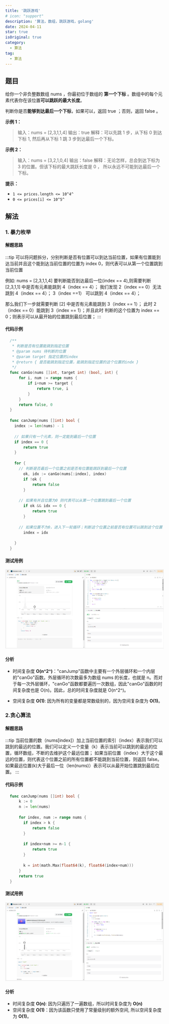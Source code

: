 ```yaml
---
title: '跳跃游戏'
# icon: "support"
description: '算法，数组，跳跃游戏，golang'
date: 2024-04-11
star: true
isOriginal: true
category:
  - 算法
tag:
  - 算法
---
```


## 题目

给你一个非负整数数组 nums ，你最初位于数组的 **第一个下标** 。数组中的每个元素代表你在该位置**可以跳跃的最大长度**。

判断你是否**能够到达最后一个下标**，如果可以，返回 true ；否则，返回 false 。

**示例 1：**

> 输入：nums = [2,3,1,1,4]
> 输出：true
> 解释：可以先跳 1 步，从下标 0 到达下标 1, 然后再从下标 1 跳 3 步到达最后一个下标。

**示例 2：**

> 输入：nums = [3,2,1,0,4]
> 输出：false
> 解释：无论怎样，总会到达下标为 3 的位置。但该下标的最大跳跃长度是 0 ， 所以永远不可能到达最后一个下标。

**提示：**

- `1 <= prices.length <= 10^4^`
- `0 <= prices[i] <= 10^5^`

## 解法

### 1. 暴力枚举

#### 解题思路

:::tip
可以将问题拆分，分别判断是否有位置可以到达当前位置，如果有位置能到达当前并且这个能到达当前位置的位置为 index 0，则代表可以从第一个位置跳到当前位置

例如:
nums = [2,3,1,1,4]
要判断能否到达最后一位(index == 4),则需要判断 [2,3,1,1] 中是否有元素能跳到 4（index == 4）；
我们发现 2（index == 0）无法跳到 4（index == 4）； 3（index ==1） 可以跳到 4（index == 4）；

那么我们下一步就需要判断 [2] 中是否有元素能跳到 3（index == 1）；
此时 2（index == 0）能跳到 3（index == 1）；并且此时 判断的这个位置为 index == 0；则表示可以从最开始的位置跳到最后位置；
:::

#### 代码示例

```go
  /**
   * 判断是否有位置能跳到指定位置
   * @param nums 待判断的位置
   * @param target 指定位置的index
   * @return { 是否能跳到指定位置，能跳到指定位置的这个位置的indx }
   */
  func canGo(nums []int, target int) (bool, int) {
	  for i, num := range nums {
		  if i+num >= target {
			  return true, i
		  }
	  }
	  return false, 0
  }

  func canJump(nums []int) bool {
  	index := len(nums) - 1

    // 如果只有一个元素，则一定能到最后一个位置
  	if index == 0 {
  		return true
  	}

  	for {
      // 判断是否最后一个位置之前是否有位置能跳跃到最后一个位置
  		ok, idx := canGo(nums[:index], index)
  		if !ok {
  			return false
  		}

      // 如果有并且位置为0 则代表可以从第一个位置跳到最后一个位置
  		if ok && idx == 0 {
  			return true
  		}

      // 如果位置不为0，进入下一轮循环；判断这个位置之前是否有位置可以跳到这个位置
  		index = idx

  	}
  }
```

#### 测试用例

![暴力枚举测试用例](image-2.png)

#### 分析

- 时间复杂度 **O(n^2^)**："canJump"函数中主要有一个外层循环和一个内层的"canGo"函数。外层循环的次数最多为数组 nums 的长度，也就是 n。而对于每一次外层循环，"canGo"函数都要遍历一次数组，因此"canGo"函数的时间复杂度也是 O(n)。因此，总的时间复杂度就是 O(n^2^)。

- 空间复杂度 **O(1)**: 因为所有的变量都是常数级别的，因为空间复杂度为 **O(1)**。

### 2.贪心算法

#### 解题思路

:::tip
当前位置的数（nums\[index\]）加上当前位置的索引（index）表示我们可以跳到的最远的位置。我们可以定义一个变量（k）表示当前可以跳到的最远的位置，循环数组，不断的去维护这个最远位置；
如果当前位置（index）大于这个最远的位置，则代表这个位置之前的所有位置都不能跳到当前位置，则返回 false。
如果最远位置(k)大于最后一位（len(nums)）表示可以从最开始位置跳到最后位置。
:::

#### 代码示例

```go
  func canJump(nums []int) bool {
	  k := 0
	  n := len(nums)

	  for index, num := range nums {
	  	if index > k {
	  		return false
	  	}

	  	if index+num >= n-1 {
	  		return true
	  	}

	  	k = int(math.Max(float64(k), float64(index+num)))
	  }
	  return true
  }
```

#### 测试用例

![贪心算法测试用例](image-3.png)

#### 分析

- 时间复杂度 **O(n)**: 因为只遍历了一遍数组，所以时间复杂度为 **O(n)**
- 空间复杂度 **O(1)**：因为该函数只使用了常量级别的额外空间, 所以空间复杂度为 **O(1)**。

